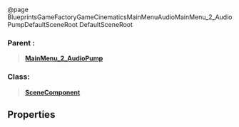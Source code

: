 @page BlueprintsGameFactoryGameCinematicsMainMenuAudioMainMenu_2_AudioPumpDefaultSceneRoot DefaultSceneRoot
### Parent :
<b><a href="_blueprints_game_factory_game_cinematics_main_menu_audio_main_menu_2__audio_pump.html"><blockquote>MainMenu_2_AudioPump</blockquote></a></b>
### Class:
<b><a href="_class_script_scene_component.html"><blockquote>SceneComponent</blockquote></a></b>
## Properties
